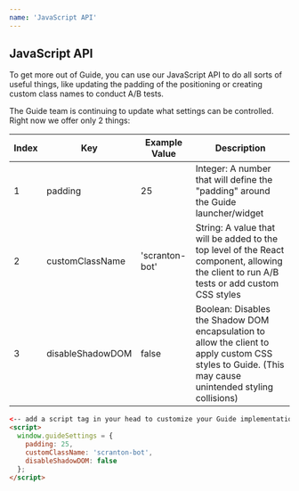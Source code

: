 ```yaml
---
name: 'JavaScript API'
---
```


## JavaScript API

To get more out of Guide, you can use our JavaScript API to do all sorts of useful things, like updating the padding of the positioning or creating custom class names to conduct A/B tests.

The Guide team is continuing to update what settings can be controlled. Right now we offer only 2 things:

| Index | Key              | Example Value  | Description                                                                                                                                            |
| ----- | ---------------- | -------------- | ------------------------------------------------------------------------------------------------------------------------------------------------------ |
| 1     | padding          | 25             | Integer: A number that will define the "padding" around the Guide launcher/widget                                                                      |
| 2     | customClassName  | 'scranton-bot' | String: A value that will be added to the top level of the React component, allowing the client to run A/B tests or add custom CSS styles              |
| 3     | disableShadowDOM | false          | Boolean: Disables the Shadow DOM encapsulation to allow the client to apply custom CSS styles to Guide. (This may cause unintended styling collisions) |

```html
<-- add a script tag in your head to customize your Guide implementation -->
<script>
  window.guideSettings = {
    padding: 25,
    customClassName: 'scranton-bot',
    disableShadowDOM: false
  };
</script>
```
